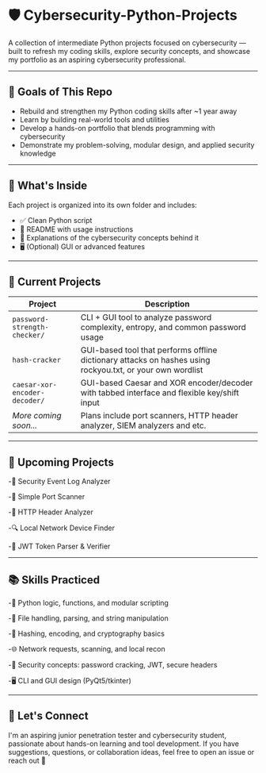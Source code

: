 # 🛡️ Cybersecurity-Python-Projects

A collection of intermediate Python projects focused on cybersecurity — built to refresh my coding skills, explore security concepts, and showcase my portfolio as an aspiring cybersecurity professional.

---

## 🎯 Goals of This Repo

- Rebuild and strengthen my Python coding skills after ~1 year away  
- Learn by building real-world tools and utilities  
- Develop a hands-on portfolio that blends programming with cybersecurity  
- Demonstrate my problem-solving, modular design, and applied security knowledge  

---

## 📂 What's Inside

Each project is organized into its own folder and includes:

- ✅ Clean Python script  
- 📘 README with usage instructions  
- 🧠 Explanations of the cybersecurity concepts behind it  
- 🖥️ (Optional) GUI or advanced features  

---

## 🧰 Current Projects

| Project | Description |
|--------|-------------|
| `password-strength-checker/` | CLI + GUI tool to analyze password complexity, entropy, and common password usage |
| `hash-cracker` | GUI-based tool that performs offline dictionary attacks on hashes using rockyou.txt, or your own wordlist |
| `caesar-xor-encoder-decoder/` | GUI-based Caesar and XOR encoder/decoder with tabbed interface and flexible key/shift input |
| _More coming soon..._ | Plans include port scanners, HTTP header analyzer, SIEM analyzers and etc. |

---

## 🧭 Upcoming Projects

-📁 Security Event Log Analyzer

-🧰 Simple Port Scanner

-🛑 HTTP Header Analyzer

-🔍 Local Network Device Finder

-🔐 JWT Token Parser & Verifier

---

## 📚 Skills Practiced

-🐍 Python logic, functions, and modular scripting

-📁 File handling, parsing, and string manipulation

-🔐 Hashing, encoding, and cryptography basics

-🌐 Network requests, scanning, and local recon

-🧠 Security concepts: password cracking, JWT, secure headers

-🖥️ CLI and GUI design (PyQt5/tkinter)

---

## 🚀 Let's Connect

I'm an aspiring junior penetration tester and cybersecurity student, passionate about hands-on learning and tool development. If you have suggestions, questions, or collaboration ideas, feel free to open an issue or reach out 🤙
